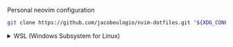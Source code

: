 Personal neovim configuration 

```sh
git clone https://github.com/jacobeulogio/nvim-dotfiles.git "${XDG_CONFIG_HOME:-$HOME/.config}"/nvim
```

</details>
<details><summary>WSL (Windows Subsystem for Linux)</summary>

```
wsl --install
wsl
sudo add-apt-repository ppa:neovim-ppa/unstable -y
sudo apt update
sudo apt install make gcc ripgrep unzip git xclip neovim
```
</details>
